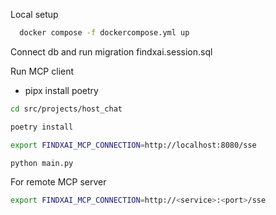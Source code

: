 Local setup

```sh
  docker compose -f dockercompose.yml up
```
Connect db and run migration findxai.session.sql

Run MCP client

- pipx install poetry

```sh
cd src/projects/host_chat

poetry install

export FINDXAI_MCP_CONNECTION=http://localhost:8080/sse  

python main.py

```

For remote MCP server

```sh
export FINDXAI_MCP_CONNECTION=http://<service>:<port>/sse  
```